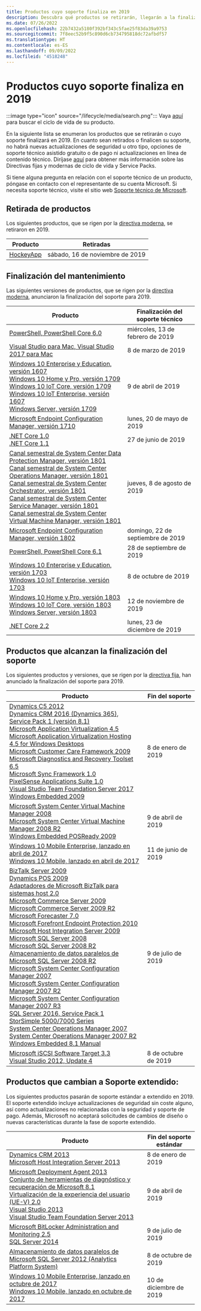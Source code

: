```yaml
---
title: Productos cuyo soporte finaliza en 2019
description: Descubra qué productos se retirarán, llegarán a la finalización del soporte o pasarán del soporte estándar al soporte extendido en 2019.
ms.date: 07/26/2022
ms.openlocfilehash: 22b7432a5180f392bf343c5fae25f83da39a9753
ms.sourcegitcommit: 7f8eec52b9f5c890d6cb734795818dc72afbdf57
ms.translationtype: HT
ms.contentlocale: es-ES
ms.lasthandoff: 09/09/2022
ms.locfileid: "4518248"
---
```

# <a name="products-ending-support-in-2019"></a>Productos cuyo soporte finaliza en 2019

:::image type="icon" source="/lifecycle/media/search.png":::
Vaya [aquí](/lifecycle/products/) para buscar el ciclo de vida de su producto.

En la siguiente lista se enumeran los productos que se retirarán o cuyo soporte finalizará en 2019. En cuanto sean retirados o finalicen su soporte, no habrá nuevas actualizaciones de seguridad u otro tipo, opciones de soporte técnico asistido gratuito o de pago ni actualizaciones en línea de contenido técnico. Diríjase [aquí](/lifecycle/overview/product-end-of-support-overview) para obtener más información sobre las Directivas fijas y modernas de ciclo de vida y Service Packs.

Si tiene alguna pregunta en relación con el soporte técnico de un producto, póngase en contacto con el representante de su cuenta Microsoft. Si necesita soporte técnico, visite el sitio web [Soporte técnico de Microsoft](https://support.microsoft.com/contactus/?ws=support).

## <a name="product-retirements"></a>Retirada de productos

Los siguientes productos, que se rigen por la [directiva moderna](/lifecycle/policies/modern), se retiraron en 2019.

| Producto | Retiradas |
| --- | --- |
| [HockeyApp](/lifecycle/products/hockeyapp?branch=live)<br> | sábado, 16 de noviembre de 2019 |


## <a name="release-end-of-servicing"></a>Finalización del mantenimiento

Las siguientes versiones de productos, que se rigen por la [directiva moderna](/lifecycle/policies/modern), anunciaron la finalización del soporte para 2019.

| Producto | Finalización del soporte técnico |
| --- | --- |
| [PowerShell, PowerShell Core 6.0](/lifecycle/products/powershell?branch=live)<br> | miércoles, 13 de febrero de 2019 |
| [Visual Studio para Mac, Visual Studio 2017 para Mac](/lifecycle/products/visual-studio-for-mac?branch=live)<br> | 8 de marzo de 2019 |
| [Windows 10 Enterprise y Education, versión 1607](/lifecycle/products/windows-10-enterprise-and-education?branch=live)<br>[Windows 10 Home y Pro, versión 1709](/lifecycle/products/windows-10-home-and-pro?branch=live)<br>[Windows 10 IoT Core, versión 1709](/lifecycle/products/windows-10-iot-core?branch=live)<br>[Windows 10 IoT Enterprise, versión 1607](/lifecycle/products/windows-10-iot-enterprise?branch=live)<br>[Windows Server, versión 1709](/lifecycle/products/windows-server?branch=live)<br> | 9 de abril de 2019 |
| [Microsoft Endpoint Configuration Manager, versión 1710](/lifecycle/products/microsoft-endpoint-configuration-manager?branch=live)<br> | lunes, 20 de mayo de 2019 |
| [.NET Core 1.0](/lifecycle/products/microsoft-net-and-net-core?branch=live)<br>[.NET Core 1.1](/lifecycle/products/microsoft-net-and-net-core?branch=live)<br> | 27 de junio de 2019 |
| [Canal semestral de System Center Data Protection Manager, versión 1801](/lifecycle/products/system-center-data-protection-manager-semi-annual-channel?branch=live)<br>[Canal semestral de System Center Operations Manager, versión 1801](/lifecycle/products/system-center-operations-manager-semi-annual-channel?branch=live)<br>[Canal semestral de System Center Orchestrator, versión 1801](/lifecycle/products/system-center-orchestrator-semi-annual-channel?branch=live)<br>[Canal semestral de System Center Service Manager, versión 1801](/lifecycle/products/system-center-service-manager-semi-annual-channel?branch=live)<br>[Canal semestral de System Center Virtual Machine Manager, versión 1801](/lifecycle/products/system-center-virtual-machine-manager-semi-annual-channel?branch=live)<br> | jueves, 8 de agosto de 2019 |
| [Microsoft Endpoint Configuration Manager, versión 1802](/lifecycle/products/microsoft-endpoint-configuration-manager?branch=live)<br> | domingo, 22 de septiembre de 2019 |
| [PowerShell, PowerShell Core 6.1](/lifecycle/products/powershell?branch=live)<br> | 28 de septiembre de 2019 |
| [Windows 10 Enterprise y Education, versión 1703](/lifecycle/products/windows-10-enterprise-and-education?branch=live)<br>[Windows 10 IoT Enterprise, versión 1703](/lifecycle/products/windows-10-iot-enterprise?branch=live)<br> | 8 de octubre de 2019 |
| [Windows 10 Home y Pro, versión 1803](/lifecycle/products/windows-10-home-and-pro?branch=live)<br>[Windows 10 IoT Core, versión 1803](/lifecycle/products/windows-10-iot-core?branch=live)<br>[Windows Server, versión 1803](/lifecycle/products/windows-server?branch=live)<br> | 12 de noviembre de 2019 |
| [.NET Core 2.2](/lifecycle/products/microsoft-net-and-net-core?branch=live)<br> | lunes, 23 de diciembre de 2019 |


## <a name="products-reaching-end-of-support"></a>Productos que alcanzan la finalización del soporte

Los siguientes productos y versiones, que se rigen por la [directiva fija](/lifecycle/policies/fixed), han anunciado la finalización del soporte para 2019.

| Producto | Fin del soporte |
| --- | --- |
| [Dynamics C5 2012](/lifecycle/products/dynamics-c5-2012?branch=live)<br>[Dynamics CRM 2016 (Dynamics 365), Service Pack 1 (versión 8.1)](/lifecycle/products/dynamics-crm-2016-dynamics-365?branch=live)<br>[Microsoft Application Virtualization 4.5](/lifecycle/products/microsoft-application-virtualization-45?branch=live)<br>[Microsoft Application Virtualization Hosting 4.5 for Windows Desktops](/lifecycle/products/microsoft-application-virtualization-hosting-45?branch=live)<br>[Microsoft Customer Care Framework 2009](/lifecycle/products/microsoft-customer-care-framework-2009?branch=live)<br>[Microsoft Diagnostics and Recovery Toolset 6.5](/lifecycle/products/microsoft-diagnostics-and-recovery-toolset-65?branch=live)<br>[Microsoft Sync Framework 1.0](/lifecycle/products/microsoft-sync-framework-10?branch=live)<br>[PixelSense Applications Suite 1.0](/lifecycle/products/pixelsense-applications-suite-10?branch=live)<br>[Visual Studio Team Foundation Server 2017](/lifecycle/products/visual-studio-team-foundation-server-2017?branch=live)<br>[Windows Embedded 2009](/lifecycle/products/windows-embedded-2009?branch=live)<br> | 8 de enero de 2019 |
| [Microsoft System Center Virtual Machine Manager 2008](/lifecycle/products/microsoft-system-center-virtual-machine-manager-2008?branch=live)<br>[Microsoft System Center Virtual Machine Manager 2008 R2](/lifecycle/products/microsoft-system-center-virtual-machine-manager-2008-r2?branch=live)<br>[Windows Embedded POSReady 2009](/lifecycle/products/windows-embedded-posready-2009?branch=live)<br> | 9 de abril de 2019 |
| [Windows 10 Mobile Enterprise, lanzado en abril de 2017](/lifecycle/products/windows-10-mobile-enterprise-released-in-april-2017?branch=live)<br>[Windows 10 Mobile, lanzado en abril de 2017](/lifecycle/products/windows-10-mobile-released-in-april-2017?branch=live)<br> | 11 de junio de 2019 |
| [BizTalk Server 2009](/lifecycle/products/biztalk-server-2009?branch=live)<br>[Dynamics POS 2009](/lifecycle/products/dynamics-pos-2009?branch=live)<br>[Adaptadores de Microsoft BizTalk para sistemas host 2.0](/lifecycle/products/microsoft-biztalk-adapters-for-host-systems-20?branch=live)<br>[Microsoft Commerce Server 2009](/lifecycle/products/microsoft-commerce-server-2009?branch=live)<br>[Microsoft Commerce Server 2009 R2](/lifecycle/products/microsoft-commerce-server-2009-r2?branch=live)<br>[Microsoft Forecaster 7.0](/lifecycle/products/microsoft-forecaster-70?branch=live)<br>[Microsoft Forefront Endpoint Protection 2010](/lifecycle/products/microsoft-forefront-endpoint-protection-2010?branch=live)<br>[Microsoft Host Integration Server 2009](/lifecycle/products/microsoft-host-integration-server-2009?branch=live)<br>[Microsoft SQL Server 2008](/lifecycle/products/microsoft-sql-server-2008?branch=live)<br>[Microsoft SQL Server 2008 R2](/lifecycle/products/microsoft-sql-server-2008-r2?branch=live)<br>[Almacenamiento de datos paralelos de Microsoft SQL Server 2008 R2](/lifecycle/products/microsoft-sql-server-2008-r2-parallel-data-warehouse?branch=live)<br>[Microsoft System Center Configuration Manager 2007](/lifecycle/products/microsoft-system-center-configuration-manager-2007?branch=live)<br>[Microsoft System Center Configuration Manager 2007 R2](/lifecycle/products/microsoft-system-center-configuration-manager-2007-r2?branch=live)<br>[Microsoft System Center Configuration Manager 2007 R3](/lifecycle/products/microsoft-system-center-configuration-manager-2007-r3?branch=live)<br>[SQL Server 2016, Service Pack 1](/lifecycle/products/sql-server-2016?branch=live)<br>[StorSimple 5000/7000 Series](/lifecycle/products/storsimple-50007000-series?branch=live)<br>[System Center Operations Manager 2007](/lifecycle/products/system-center-operations-manager-2007?branch=live)<br>[System Center Operations Manager 2007 R2](/lifecycle/products/system-center-operations-manager-2007-r2?branch=live)<br>[Windows Embedded 8.1 Manual](/lifecycle/products/windows-embedded-81-handheld?branch=live)<br> | 9 de julio de 2019 |
| [Microsoft iSCSI Software Target 3.3](/lifecycle/products/microsoft-iscsi-software-target-33?branch=live)<br>[Visual Studio 2012, Update 4](/lifecycle/products/visual-studio-2012?branch=live)<br> | 8 de octubre de 2019 |


## <a name="products-moving-to-extended-support"></a>Productos que cambian a Soporte extendido:

Los siguientes productos pasarán de soporte estándar a extendido en 2019. El soporte extendido incluye actualizaciones de seguridad sin coste alguno, así como actualizaciones no relacionadas con la seguridad y soporte de pago. Además, Microsoft no aceptará solicitudes de cambios de diseño o nuevas características durante la fase de soporte extendido.

| Producto | Fin del soporte estándar |
| --- | --- |
| [Dynamics CRM 2013](/lifecycle/products/dynamics-crm-2013?branch=live)<br>[Microsoft Host Integration Server 2013](/lifecycle/products/microsoft-host-integration-server-2013?branch=live)<br> | 8 de enero de 2019 |
| [Microsoft Deployment Agent 2013](/lifecycle/products/microsoft-deployment-agent-2013?branch=live)<br>[Conjunto de herramientas de diagnóstico y recuperación de Microsoft 8.1](/lifecycle/products/microsoft-diagnostics-and-recovery-toolset-81?branch=live)<br>[Virtualización de la experiencia del usuario (UE-V) 2.0](/lifecycle/products/user-experience-virtualization-uev-20?branch=live)<br>[Visual Studio 2013](/lifecycle/products/visual-studio-2013?branch=live)<br>[Visual Studio Team Foundation Server 2013](/lifecycle/products/visual-studio-team-foundation-server-2013?branch=live)<br> | 9 de abril de 2019 |
| [Microsoft BitLocker Administration and Monitoring 2.5](/lifecycle/products/microsoft-bitlocker-administration-and-monitoring-25?branch=live)<br>[SQL Server 2014](/lifecycle/products/sql-server-2014?branch=live)<br> | 9 de julio de 2019 |
| [Almacenamiento de datos paralelos de Microsoft SQL Server 2012 (Analytics Platform System)](/lifecycle/products/microsoft-sql-server-2012-parallel-data-warehouse-analytics-platform-system?branch=live)<br> | 8 de octubre de 2019 |
| [Windows 10 Mobile Enterprise, lanzado en octubre de 2017](/lifecycle/products/windows-10-mobile-enterprise-released-in-october-2017?branch=live)<br>[Windows 10 Mobile, lanzado en octubre de 2017](/lifecycle/products/windows-10-mobile-released-in-october-2017?branch=live)<br> | 10 de diciembre de 2019 |
